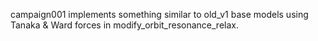 campaign001 implements something similar to old\_v1 base models using Tanaka & Ward forces in modify\_orbit\_resonance\_relax.
